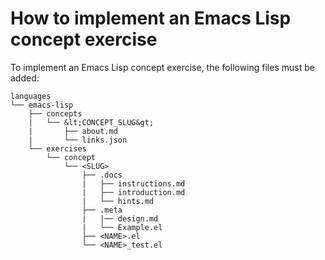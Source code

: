 # How to implement an Emacs Lisp concept exercise

To implement an Emacs Lisp concept exercise, the following files must be added:

```
languages
└── emacs-lisp
    ├── concepts
    |   └── &lt;CONCEPT_SLUG&gt;
    |       ├── about.md
    |       └── links.json
    └── exercises
        └── concept
            └── <SLUG>
                ├── .docs
                |   ├── instructions.md
                |   ├── introduction.md
                |   └── hints.md
                ├── .meta
                |   |── design.md
                |   └── Example.el
                ├── <NAME>.el
                └── <NAME>_test.el
```
